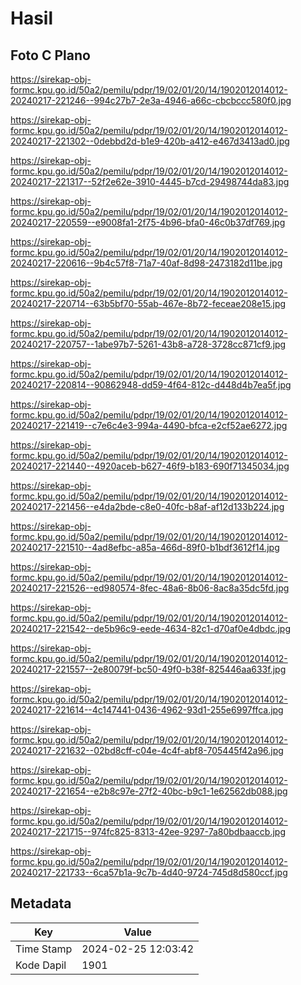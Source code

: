 # Hasil

## Foto C Plano

https://sirekap-obj-formc.kpu.go.id/50a2/pemilu/pdpr/19/02/01/20/14/1902012014012-20240217-221246--994c27b7-2e3a-4946-a66c-cbcbccc580f0.jpg

https://sirekap-obj-formc.kpu.go.id/50a2/pemilu/pdpr/19/02/01/20/14/1902012014012-20240217-221302--0debbd2d-b1e9-420b-a412-e467d3413ad0.jpg

https://sirekap-obj-formc.kpu.go.id/50a2/pemilu/pdpr/19/02/01/20/14/1902012014012-20240217-221317--52f2e62e-3910-4445-b7cd-29498744da83.jpg

https://sirekap-obj-formc.kpu.go.id/50a2/pemilu/pdpr/19/02/01/20/14/1902012014012-20240217-220559--e9008fa1-2f75-4b96-bfa0-46c0b37df769.jpg

https://sirekap-obj-formc.kpu.go.id/50a2/pemilu/pdpr/19/02/01/20/14/1902012014012-20240217-220616--9b4c57f8-71a7-40af-8d98-2473182d11be.jpg

https://sirekap-obj-formc.kpu.go.id/50a2/pemilu/pdpr/19/02/01/20/14/1902012014012-20240217-220714--63b5bf70-55ab-467e-8b72-feceae208e15.jpg

https://sirekap-obj-formc.kpu.go.id/50a2/pemilu/pdpr/19/02/01/20/14/1902012014012-20240217-220757--1abe97b7-5261-43b8-a728-3728cc871cf9.jpg

https://sirekap-obj-formc.kpu.go.id/50a2/pemilu/pdpr/19/02/01/20/14/1902012014012-20240217-220814--90862948-dd59-4f64-812c-d448d4b7ea5f.jpg

https://sirekap-obj-formc.kpu.go.id/50a2/pemilu/pdpr/19/02/01/20/14/1902012014012-20240217-221419--c7e6c4e3-994a-4490-bfca-e2cf52ae6272.jpg

https://sirekap-obj-formc.kpu.go.id/50a2/pemilu/pdpr/19/02/01/20/14/1902012014012-20240217-221440--4920aceb-b627-46f9-b183-690f71345034.jpg

https://sirekap-obj-formc.kpu.go.id/50a2/pemilu/pdpr/19/02/01/20/14/1902012014012-20240217-221456--e4da2bde-c8e0-40fc-b8af-af12d133b224.jpg

https://sirekap-obj-formc.kpu.go.id/50a2/pemilu/pdpr/19/02/01/20/14/1902012014012-20240217-221510--4ad8efbc-a85a-466d-89f0-b1bdf3612f14.jpg

https://sirekap-obj-formc.kpu.go.id/50a2/pemilu/pdpr/19/02/01/20/14/1902012014012-20240217-221526--ed980574-8fec-48a6-8b06-8ac8a35dc5fd.jpg

https://sirekap-obj-formc.kpu.go.id/50a2/pemilu/pdpr/19/02/01/20/14/1902012014012-20240217-221542--de5b96c9-eede-4634-82c1-d70af0e4dbdc.jpg

https://sirekap-obj-formc.kpu.go.id/50a2/pemilu/pdpr/19/02/01/20/14/1902012014012-20240217-221557--2e80079f-bc50-49f0-b38f-825446aa633f.jpg

https://sirekap-obj-formc.kpu.go.id/50a2/pemilu/pdpr/19/02/01/20/14/1902012014012-20240217-221614--4c147441-0436-4962-93d1-255e6997ffca.jpg

https://sirekap-obj-formc.kpu.go.id/50a2/pemilu/pdpr/19/02/01/20/14/1902012014012-20240217-221632--02bd8cff-c04e-4c4f-abf8-705445f42a96.jpg

https://sirekap-obj-formc.kpu.go.id/50a2/pemilu/pdpr/19/02/01/20/14/1902012014012-20240217-221654--e2b8c97e-27f2-40bc-b9c1-1e62562db088.jpg

https://sirekap-obj-formc.kpu.go.id/50a2/pemilu/pdpr/19/02/01/20/14/1902012014012-20240217-221715--974fc825-8313-42ee-9297-7a80bdbaaccb.jpg

https://sirekap-obj-formc.kpu.go.id/50a2/pemilu/pdpr/19/02/01/20/14/1902012014012-20240217-221733--6ca57b1a-9c7b-4d40-9724-745d8d580ccf.jpg


## Metadata

| Key        | Value               |
| ---------- | ------------------- |
| Time Stamp | 2024-02-25 12:03:42 |
| Kode Dapil | 1901                |



